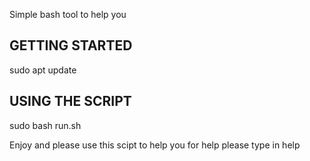 Simple bash tool to help you

## GETTING STARTED ##
sudo apt update

## USING THE SCRIPT ##
sudo bash run.sh

Enjoy and please use this scipt to help you
for help please type in help
